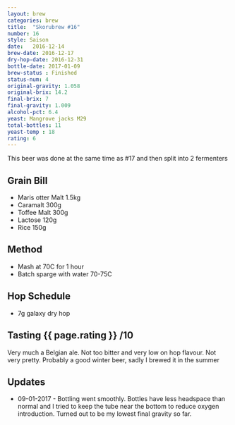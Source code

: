 ```yaml
---
layout: brew
categories: brew
title:  "Skorubrew #16"
number: 16
style: Saison
date:   2016-12-14
brew-date: 2016-12-17
dry-hop-date: 2016-12-31
bottle-date: 2017-01-09
brew-status : Finished
status-num: 4
original-gravity: 1.058
original-brix: 14.2
final-brix: 7
final-gravity: 1.009
alcohol-pct: 6.4
yeast: Mangrove jacks M29
total-bottles: 11
yeast-temp : 18
rating: 6
---
```


This beer was done at the same time as #17 and then split into 2 fermenters

Grain Bill
-----

* Maris otter Malt 1.5kg
* Caramalt 300g
* Toffee Malt 300g
* Lactose 120g
* Rice 150g

Method
-------

* Mash at 70C for 1 hour
* Batch sparge with water 70-75C

Hop Schedule
-------------

* 7g galaxy dry hop


Tasting {{ page.rating }} /10
--------

Very much a Belgian ale. Not too bitter and very low on hop flavour. Not very pretty. Probably a good winter beer, sadly I brewed it in the summer

Updates
-------

* 09-01-2017 - Bottling went smoothly. Bottles have less headspace than normal and I tried to keep the tube near the bottom to reduce oxygen introduction. Turned out to be my lowest final gravity so far.
